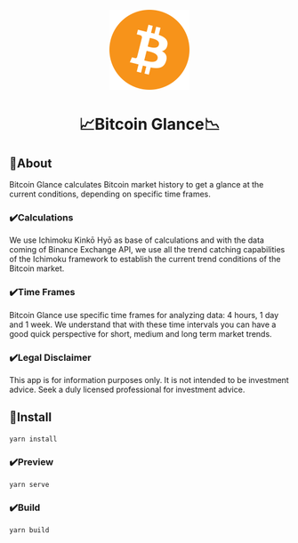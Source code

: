 <p align="center">
    <img src="src/Assets/icon_144x144.png" alt="Bitcoin Glance">
</p>
<h1 align="center">📈Bitcoin Glance📉</h1>

## 🚀About

Bitcoin Glance calculates Bitcoin market history to get a glance at the current conditions, depending on specific time frames.

### ✔️Calculations

We use Ichimoku Kinkō Hyō as base of calculations and with the data coming of Binance Exchange API, we use all the trend catching capabilities of the Ichimoku framework to establish the current trend conditions of the Bitcoin market.

### ✔️Time Frames

Bitcoin Glance use specific time frames for analyzing data: 4 hours, 1 day and 1 week. We understand that with these time intervals you can have a good quick perspective for short, medium and long term market trends.

### ✔️Legal Disclaimer

This app is for information purposes only. It is not intended to be investment advice. Seek a duly licensed professional for investment advice.

## 🚀Install

```
yarn install
```

### ✔️Preview

```
yarn serve
```

### ✔️Build

```
yarn build
```
